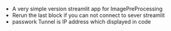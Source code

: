 - A very simple version streamlit app for ImagePreProcessing
- Rerun the last block if you can not connect to sever streamlit
- passwork Tunnel is IP address which displayed in code
